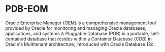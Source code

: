 # PDB-EOM
Oracle Enterprise Manager (OEM) is a comprehensive management tool provided by Oracle for monitoring and managing Oracle databases, applications, and systems.A Pluggable Database (PDB) is a portable, self-contained database that resides within a Container Database (CDB) in Oracle's Multitenant architecture, introduced with Oracle Database 12c. 
